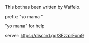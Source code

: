 This bot has been written by Waffelo.



prefix: "yo mama "

"yo mama" for help 

server:
https://discord.gg/SEzzprFxm9
